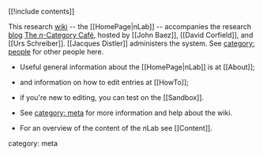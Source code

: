 [[!include contents]]

This research [wiki](http://en.wikipedia.org/wiki/Wiki) -- the [[HomePage|nLab]] -- accompanies the research [blog](http://en.wikipedia.org/wiki/Blog) [The <i>n</i>-Category Caf&eacute;](http://golem.ph.utexas.edu/category/), hosted by [[John Baez]], [[David Corfield]], and [[Urs Schreiber]]. [[Jacques Distler]] administers the system. See [category: people](http://ncatlab.org/nlab/list/people) for other people here.

* Useful general information about the [[HomePage|nLab]] is at [[About]];

* and information on how to edit entries at [[HowTo]]; 

* if you're new to editing, you can test on the [[Sandbox]]. 

* See [category: meta](http://ncatlab.org/nlab/list/meta) for more information and help about the wiki.

* For an overview of the content of the $n$Lab see [[Content]].

category: meta